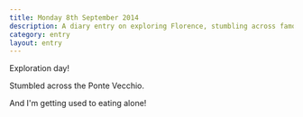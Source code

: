 ```yaml
---
title: Monday 8th September 2014
description: A diary entry on exploring Florence, stumbling across famous landmarks, drawing a lot, and eating alone
category: entry
layout: entry
---
```


Exploration day!

Stumbled across the Ponte Vecchio.

And I'm getting used to eating alone!
